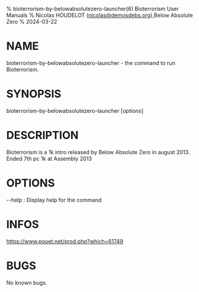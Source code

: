 % bioterrorism-by-belowabsolutezero-launcher(6) Bioterrorism User Manuals
% Nicolas HOUDELOT (nicolas@demosdebs.org),Below Absolute Zero
% 2024-03-22

# NAME
bioterrorism-by-belowabsolutezero-launcher - the command to run Bioterrorism.

# SYNOPSIS
bioterrorism-by-belowabsolutezero-launcher [*options*]

# DESCRIPTION
Bioterrorism is a 1k intro released by Below Absolute Zero in august 2013.
Ended 7th pc 1k at Assembly 2013

# OPTIONS
\--help
:   Display help for the command

# INFOS
https://www.pouet.net/prod.php?which=61749

# BUGS
No known bugs.
